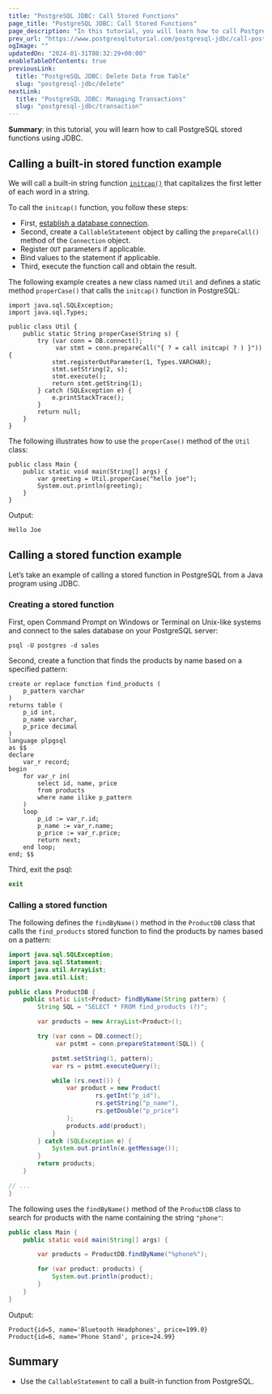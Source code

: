 ```yaml
---
title: "PostgreSQL JDBC: Call Stored Functions"
page_title: "PostgreSQL JDBC: Call Stored Functions"
page_description: "In this tutorial, you will learn how to call PostgreSQL stored functions using JDBC."
prev_url: "https://www.postgresqltutorial.com/postgresql-jdbc/call-postgresql-stored-function/"
ogImage: ""
updatedOn: "2024-01-31T08:32:29+00:00"
enableTableOfContents: true
previousLink: 
  title: "PostgreSQL JDBC: Delete Data from Table"
  slug: "postgresql-jdbc/delete"
nextLink: 
  title: "PostgreSQL JDBC: Managing Transactions"
  slug: "postgresql-jdbc/transaction"
---
```





**Summary**: in this tutorial, you will learn how to call PostgreSQL stored functions using JDBC.


## Calling a built\-in stored function example

We will call a built\-in string function [`initcap()`](../postgresql-string-functions/postgresql-letter-case-functions) that capitalizes the first letter of each word in a string.

To call the `initcap()` function, you follow these steps:

* First, [establish a database connection](connecting-to-postgresql-database).
* Second, create a `CallableStatement` object by calling the `prepareCall()` method of the `Connection` object.
* Register `OUT` parameters if applicable.
* Bind values to the statement if applicable.
* Third, execute the function call and obtain the result.

The following example creates a new class named `Util` and defines a static method `properCase()` that calls the `initcap()` function in PostgreSQL:


```javasql
import java.sql.SQLException;
import java.sql.Types;

public class Util {
    public static String properCase(String s) {
        try (var conn = DB.connect();
             var stmt = conn.prepareCall("{ ? = call initcap( ? ) }")) {
            stmt.registerOutParameter(1, Types.VARCHAR);
            stmt.setString(2, s);
            stmt.execute();
            return stmt.getString(1);
        } catch (SQLException e) {
            e.printStackTrace();
        }
        return null;
    }
}
```
The following illustrates how to use the `properCase()` method of the `Util` class:


```pgsql
public class Main {
    public static void main(String[] args) {
        var greeting = Util.properCase("hello joe");
        System.out.println(greeting);
    }
}
```
Output:


```sql
Hello Joe
```

## Calling a stored function example

Let’s take an example of calling a stored function in PostgreSQL from a Java program using JDBC.


### Creating a stored function

First, open Command Prompt on Windows or Terminal on Unix\-like systems and connect to the sales database on your PostgreSQL server:


```
psql -U postgres -d sales
```
Second, create a function that finds the products by name based on a specified pattern:


```
create or replace function find_products (
	p_pattern varchar
) 
returns table (
	p_id int,
	p_name varchar,
	p_price decimal
) 
language plpgsql
as $$
declare 
    var_r record;
begin
	for var_r in(
		select id, name, price 
		from products 
		where name ilike p_pattern
    ) 
	loop 
		p_id := var_r.id; 
		p_name := var_r.name;
		p_price := var_r.price;
        return next;
	end loop;
end; $$ 
```
Third, exit the psql:


```php
exit
```

### Calling a stored function

The following defines the `findByName()` method in the `ProductDB` class that calls the `find_products` stored function to find the products by names based on a pattern:


```java
import java.sql.SQLException;
import java.sql.Statement;
import java.util.ArrayList;
import java.util.List;

public class ProductDB {
    public static List<Product> findByName(String pattern) {
        String SQL = "SELECT * FROM find_products (?)";

        var products = new ArrayList<Product>();

        try (var conn = DB.connect();
             var pstmt = conn.prepareStatement(SQL)) {

            pstmt.setString(1, pattern);
            var rs = pstmt.executeQuery();

            while (rs.next()) {
                var product = new Product(
                        rs.getInt("p_id"),
                        rs.getString("p_name"),
                        rs.getDouble("p_price")
                );
                products.add(product);
            }
        } catch (SQLException e) {
            System.out.println(e.getMessage());
        }
        return products;
    }

// ...
}
```
The following uses the `findByName()` method of the `ProductDB` class to search for products with the name containing the string `"phone"`:


```java
public class Main {
    public static void main(String[] args) {

        var products = ProductDB.findByName("%phone%");

        for (var product: products) {
            System.out.println(product);
        }
    }
}
```
Output:


```
Product{id=5, name='Bluetooth Headphones', price=199.0}
Product{id=6, name='Phone Stand', price=24.99}
```

## Summary

* Use the `CallableStatement` to call a built\-in function from PostgreSQL.

